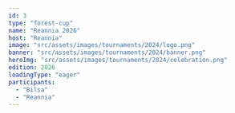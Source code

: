 ```yaml
---
id: 3
type: "forest-cup"
name: "Reannia 2026"
host: "Reannia"
image: "src/assets/images/tournaments/2024/logo.png"
banner: "src/assets/images/tournaments/2024/banner.png"
heroImg: "src/assets/images/tournaments/2024/celebration.png"
edition: 2026
loadingType: "eager"
participants:
  - "Bilsa"
  - "Reannia"
---
```

